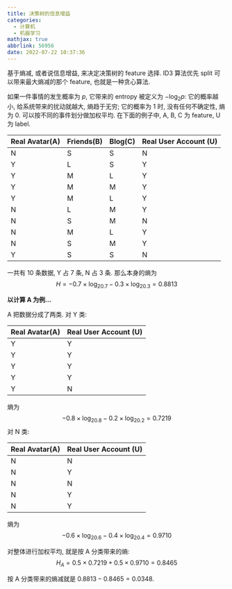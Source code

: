```yaml
---
title: 决策树的信息增益
categories:
  - 计算机
  - 机器学习
mathjax: true
abbrlink: 56956
date: 2022-07-22 10:37:36
---
```

基于熵减, 或者说信息增益, 来决定决策树的 feature 选择. ID3 算法优先 split 可以带来最大熵减的那个 feature, 也就是一种贪心算法.

<!--more-->

如果一件事情的发生概率为 $p$, 它带来的 entropy 被定义为 $-\log_2 p$: 它的概率越小, 给系统带来的扰动就越大, 熵趋于无穷; 它的概率为 1 时, 没有任何不确定性, 熵为 0. 可以按不同的事件划分做加权平均. 在下面的例子中, A, B, C 为 feature, U 为 label.

|Real Avatar(A)|Friends(B)|Blog(C)|Real User Account (U)|
|---|---|---|---|
|N|S|S|N|
|Y|L|S|Y|
|Y|M|L|Y|
|Y|M|M|Y|
|Y|M|L|Y|
|N|L|M|Y|
|N|S|M|N|
|N|M|L|Y|
|N|S|M|Y|
|Y|S|S|N|

一共有 10 条数据, Y 占 7 条, N 占 3 条. 那么本身的熵为
$$
H=-0.7\times\log_20.7-0.3\times\log_20.3=0.8813
$$

**以计算 A 为例...**

A 把数据分成了两类. 对 Y 类:

|Real Avatar(A)|Real User Account (U)|
|---|---|
|Y|Y|
|Y|Y|
|Y|Y|
|Y|Y|
|Y|N|

熵为
$$
-0.8\times\log_20.8-0.2\times\log_20.2=0.7219
$$
对 N 类:

|Real Avatar(A)|Real User Account (U)|
|---|---|
|N|N|
|N|Y|
|N|N|
|N|Y|
|N|Y|

熵为
$$
-0.6\times\log_20.6-0.4\times\log_20.4=0.9710
$$

对整体进行加权平均, 就是按 A 分类带来的熵:
$$
H_A=0.5\times0.7219+0.5\times0.9710=0.8465
$$

按 A 分类带来的熵减就是 $0.8813-0.8465=0.0348$.